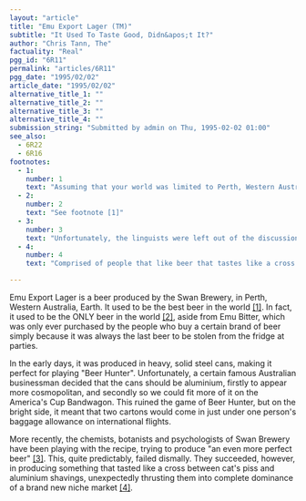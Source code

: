 ```yaml
---
layout: "article"
title: "Emu Export Lager (TM)"
subtitle: "It Used To Taste Good, Didn&apos;t It?"
author: "Chris Tann, The"
factuality: "Real"
pgg_id: "6R11"
permalink: "articles/6R11"
pgg_date: "1995/02/02"
article_date: "1995/02/02"
alternative_title_1: ""
alternative_title_2: ""
alternative_title_3: ""
alternative_title_4: ""
submission_string: "Submitted by admin on Thu, 1995-02-02 01:00"
see_also:
  - 6R22
  - 6R16
footnotes: 
  - 1:
    number: 1
    text: "Assuming that your world was limited to Perth, Western Australia, Earth."
  - 2:
    number: 2
    text: "See footnote [1]"
  - 3:
    number: 3
    text: "Unfortunately, the linguists were left out of the discussions."
  - 4:
    number: 4
    text: "Comprised of people that like beer that tastes like a cross between cat&apos;s piss and aluminium shavings, admittedly a rather small niche."

---
```

<div>
<p>Emu Export Lager is a beer produced by the Swan Brewery, in Perth, Western Australia, Earth. It used to be the best beer in the world <a href="#footnote-body.1" name="footnote-link.1" class="footnote-link">[1]</a>. In fact, it used to be the ONLY beer in the world <a href="#footnote-body.2" name="footnote-link.2" class="footnote-link">[2]</a>, aside from Emu Bitter, which was only ever purchased by the people who buy a certain brand of beer simply because it was always the last beer to be stolen from the fridge at parties.</p>
<p>In the early days, it was produced in heavy, solid steel cans, making it perfect for playing "Beer Hunter". Unfortunately, a certain famous Australian businessman decided that the cans should be aluminium, firstly to appear more cosmopolitan, and secondly so we could fit more of it on the America's Cup Bandwagon. This ruined the game of Beer Hunter, but on the bright side, it meant that two cartons would come in just under one person's baggage allowance on international flights.</p>
<p>More recently, the chemists, botanists and psychologists of Swan Brewery have been playing with the recipe, trying to produce "an even more perfect beer" <a href="#footnote-body.3" name="footnote-link.3" class="footnote-link">[3]</a>. This, quite predictably, failed dismally. They succeeded, however, in producing something that tasted like a cross between cat's piss and aluminium shavings, unexpectedly thrusting them into complete dominance of a brand new niche market <a href="#footnote-body.4" name="footnote-link.4" class="footnote-link">[4]</a>.</p>
</div>
